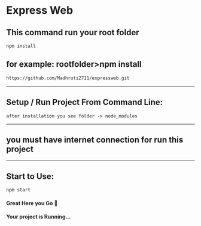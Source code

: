 # Express Web

## This command run your root folder

```npm install```

## for example: rootfolder>npm install


``` bash
https://github.com/Madhruti2711/expressweb.git
```
___
## Setup / Run Project From Command Line:
```
after installation you see folder -> node_modules
```
___
## you must have internet connection for run this project
___
## Start to Use:
```
npm start
```
#### Great Here you Go 🚀
#### Your project is Running...
